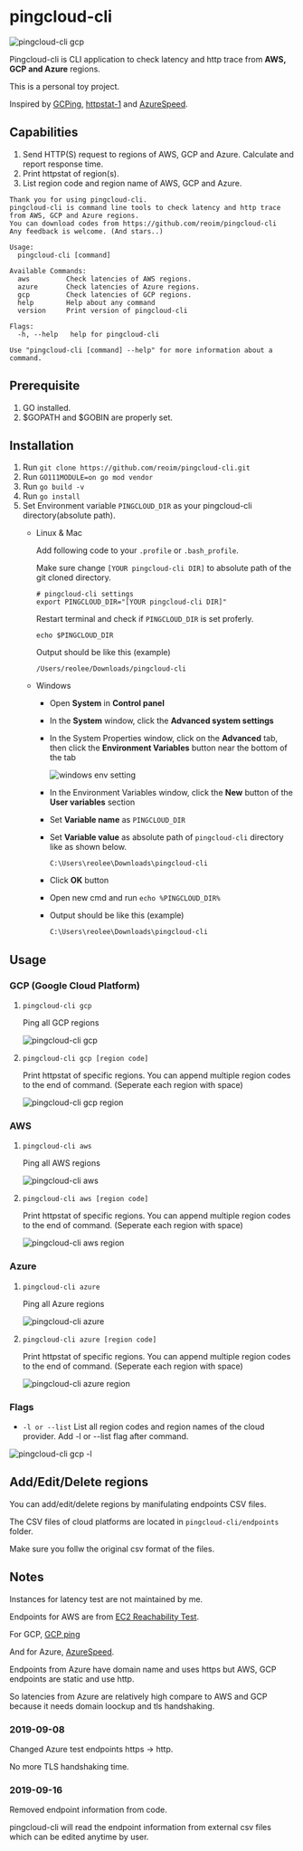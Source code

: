# pingcloud-cli
![pingcloud-cli gcp](/assets/images/gcp-all.png)

Pingcloud-cli is CLI application to check latency and http trace from **AWS, GCP and Azure** regions.

This is a personal toy project. 

Inspired by [GCPing](https://github.com/GoogleCloudPlatform/gcping), [httpstat-1](https://github.com/reoim/httpstat-1) and [AzureSpeed](https://github.com/blrchen/AzureSpeed).


## Capabilities

1.  Send HTTP(S) request to regions of AWS, GCP and Azure. Calculate and report response time.
2.  Print httpstat of region(s).
3.  List region code and region name of AWS, GCP and Azure.


```
Thank you for using pingcloud-cli.
pingcloud-cli is command line tools to check latency and http trace from AWS, GCP and Azure regions.
You can download codes from https://github.com/reoim/pingcloud-cli
Any feedback is welcome. (And stars..)

Usage:
  pingcloud-cli [command]

Available Commands:
  aws         Check latencies of AWS regions.
  azure       Check latencies of Azure regions.
  gcp         Check latencies of GCP regions.
  help        Help about any command
  version     Print version of pingcloud-cli

Flags:
  -h, --help   help for pingcloud-cli

Use "pingcloud-cli [command] --help" for more information about a command.
```

## Prerequisite
1.  GO installed.
2.  $GOPATH and $GOBIN are properly set.



## Installation
1.  Run `git clone https://github.com/reoim/pingcloud-cli.git`
2.  Run `GO111MODULE=on go mod vendor`
3.  Run `go build -v`
4.  Run `go install`
5.  Set Environment variable `PINGCLOUD_DIR` as your pingcloud-cli directory(absolute path). 
    * Linux & Mac
    
      Add following code to your `.profile` or `.bash_profile`. 
      
      Make sure change `[YOUR pingcloud-cli DIR]` to absolute path of the git cloned directory.
      ```
      # pingcloud-cli settings
      export PINGCLOUD_DIR="[YOUR pingcloud-cli DIR]"
      ```
      Restart terminal and check if `PINGCLOUD_DIR` is set proferly.
      ```
      echo $PINGCLOUD_DIR
      ```
      Output should be like this (example)
      ```
      /Users/reolee/Downloads/pingcloud-cli
      ```
    * Windows

      * Open **System** in **Control panel**
      * In the **System** window, click the **Advanced system settings** 
      * In the System Properties window, click on the **Advanced** tab, then click the **Environment Variables** button near the bottom of the tab

        ![windows env setting](/assets/images/winenv.jpg)
      * In the Environment Variables window, click the **New** button of the **User variables** section
      * Set **Variable name** as `PINGCLOUD_DIR`
      * Set **Variable value** as absolute path of `pingcloud-cli` directory like as shown below.
        ```
        C:\Users\reolee\Downloads\pingcloud-cli
        ```
      * Click **OK** button
      * Open new cmd and run `echo %PINGCLOUD_DIR%`
      * Output should be like this (example)
        ```
        C:\Users\reolee\Downloads\pingcloud-cli
        ```


## Usage
### GCP (Google Cloud Platform)
1.  `pingcloud-cli gcp`

    Ping all GCP regions

    ![pingcloud-cli gcp](/assets/images/gcp.png)
2.  `pingcloud-cli gcp [region code]`

    Print httpstat of specific regions. You can append multiple region codes to the end of command. (Seperate each region with space)

    ![pingcloud-cli gcp region](/assets/images/gcp-region.png)
 

### AWS
1.  `pingcloud-cli aws`

    Ping all AWS regions

    ![pingcloud-cli aws](/assets/images/aws.png)
2.  `pingcloud-cli aws [region code]`

    Print httpstat of specific regions. You can append multiple region codes to the end of command. (Seperate each region with space)

    ![pingcloud-cli aws region](/assets/images/aws-region.png)

### Azure
1.  `pingcloud-cli azure`

    Ping all Azure regions

    ![pingcloud-cli azure](/assets/images/azure.png)
2.  `pingcloud-cli azure [region code]`

    Print httpstat of specific regions. You can append multiple region codes to the end of command. (Seperate each region with space)

    ![pingcloud-cli azure region](/assets/images/azure-region.png)

### Flags
* `-l or --list`
List all region codes and region names of the cloud provider. Add -l or --list flag after command.

![pingcloud-cli gcp -l](/assets/images/gcp-list.png) 

## Add/Edit/Delete regions
You can add/edit/delete regions by manifulating endpoints CSV files.

The CSV files of cloud platforms are located in `pingcloud-cli/endpoints` folder.

Make sure you follw the original csv format of the files.


## Notes
Instances for latency test are not maintained by me. 

Endpoints for AWS are from [EC2 Reachability Test](http://ec2-reachability.amazonaws.com/).

For GCP, [GCP ping](http://www.gcping.com/)

And for Azure, [AzureSpeed](https://github.com/blrchen/AzureSpeed).

Endpoints from Azure have domain name and uses https but AWS, GCP endpoints are static and use http. 

So latencies from Azure are relatively high compare to AWS and GCP because it needs domain loockup and tls handshaking.

### 2019-09-08
Changed Azure test endpoints https -> http.

No more TLS handshaking time.

### 2019-09-16
Removed endpoint information from code.

pingcloud-cli will read the endpoint information from external csv files which can be edited anytime by user.
